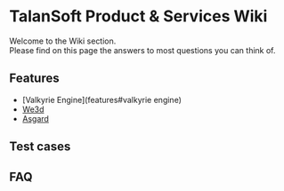 #  TalanSoft Product & Services Wiki
Welcome to the Wiki section.  
Please find on this page the answers to most questions you can think of.  

## Features  
- [Valkyrie Engine](features#valkyrie engine)  
- [We3d](features#we3d)  
- [Asgard](features#asgard)  

## Test cases   
## FAQ  
